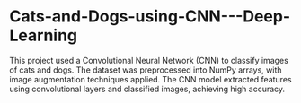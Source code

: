 # Cats-and-Dogs-using-CNN---Deep-Learning
This project used a Convolutional Neural Network (CNN) to classify images of cats and dogs. The dataset was preprocessed into NumPy arrays, with image augmentation techniques applied. The CNN model extracted features using convolutional layers and classified images, achieving high accuracy.
